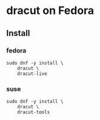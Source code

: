 # dracut on Fedora

## Install

### fedora 
```
sudo dnf -y install \
	dracut \
	dracut-live
```

### suse
```
sudo dnf -y install \
	dracut \
	dracut-tools
```

